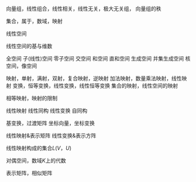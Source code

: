 向量组，线性组合，线性相关，线性无关，极大无关组，
向量组的秩

集合，属于，数域，映射

线性空间

线性空间的基与维数

全空间
子(线性)空间
零子空间
交空间
和空间
直和空间
生成空间
并集生成空间
核空间，像空间

映射，单射，满射，双射，复合映射，逆映射
加法映射，数量乘法映射，线性映射
变换，恒等变换，线性变换，线性恒等变换
集合的映射，线性空间的映射

相等映射，映射的限制

线性映射
线性同构
线性变换
自同构

基变换，过渡矩阵
坐标向量，坐标变换

线性映射&表示矩阵
线性变换&表示方阵

线性映射构成的集合$L(V，U)$

对偶空间，数域$K$上的代数

表示矩阵，相似矩阵

